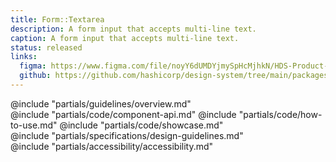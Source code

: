 ```yaml
---
title: Form::Textarea
description: A form input that accepts multi-line text.
caption: A form input that accepts multi-line text.
status: released
links:
  figma: https://www.figma.com/file/noyY6dUMDYjmySpHcMjhkN/HDS-Product---Components?node-id=13343%3A31585&t=pDgL7LJUJXZUN7Xq-1
  github: https://github.com/hashicorp/design-system/tree/main/packages/components/addon/components/hds/form/textarea
---
```


<section data-tab="Guidelines">
  @include "partials/guidelines/overview.md"
</section>

<section data-tab="Code">
  @include "partials/code/component-api.md"
  @include "partials/code/how-to-use.md"
  @include "partials/code/showcase.md"
</section>

<section data-tab="Specifications">
  @include "partials/specifications/design-guidelines.md"
</section>

<section data-tab="Accessibility">
  @include "partials/accessibility/accessibility.md"
</section>
